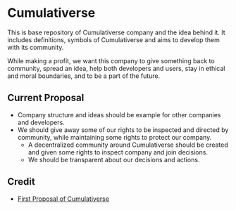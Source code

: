 # Cumulativerse

This is base repository of Cumulativerse company and the idea behind it. It includes definitions, symbols of Cumulativerse and aims to develop them with its community.

While making a profit, we want this company to give something back to community, spread an idea, help both developers and users, stay in ethical and moral boundaries, and to be a part of the future.

## Current Proposal

- Company structure and ideas should be example for other companies and developers.
- We should give away some of our rights to be inspected and directed by community, while maintaining some rights to protect our company.
  - A decentralized community around Cumulativerse should be created and given some rights to inspect company and join decisions.
  - We should be transparent about our decisions and actions.

## Credit

- [First Proposal of Cumulativerse](docs/the-birth-of-an-idea)

